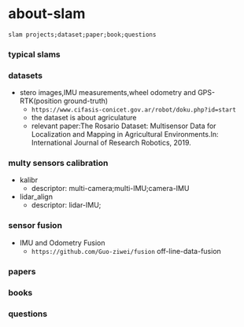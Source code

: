 # about-slam
    slam projects;dataset;paper;book;questions
### **typical slams**

### **datasets**

* stero images,IMU measurements,wheel odometry and GPS-RTK(position ground-truth)
    - ```https://www.cifasis-conicet.gov.ar/robot/doku.php?id=start```
    - the dataset is about agriculature
    - relevant paper:The Rosario Dataset: Multisensor Data for Localization and Mapping in Agricultural Environments.In: International Journal of Research Robotics, 2019.

### **multy sensors calibration**
* kalibr
    - descriptor: multi-camera;multi-IMU;camera-IMU
* lidar_align
    - descriptor: lidar-IMU;

### **sensor fusion**
* IMU and Odometry Fusion
    - ```https://github.com/Guo-ziwei/fusion``` off-line-data-fusion


### **papers**

### **books**

### **questions**